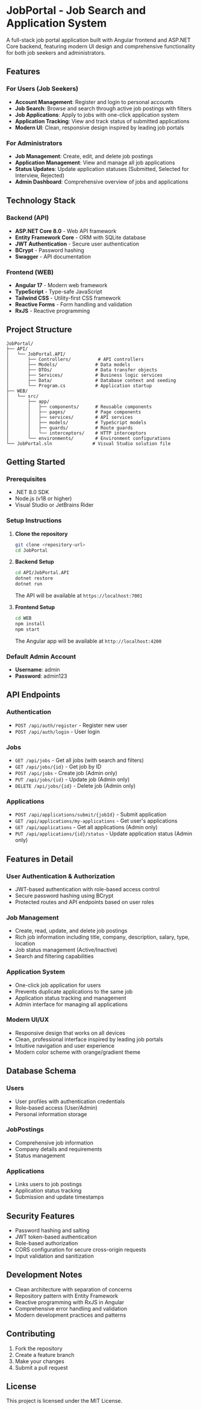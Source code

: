 # JobPortal - Job Search and Application System

A full-stack job portal application built with Angular frontend and ASP.NET Core backend, featuring modern UI design and comprehensive functionality for both job seekers and administrators.

## Features

### For Users (Job Seekers)
- **Account Management**: Register and login to personal accounts
- **Job Search**: Browse and search through active job postings with filters
- **Job Applications**: Apply to jobs with one-click application system
- **Application Tracking**: View and track status of submitted applications
- **Modern UI**: Clean, responsive design inspired by leading job portals

### For Administrators
- **Job Management**: Create, edit, and delete job postings
- **Application Management**: View and manage all job applications
- **Status Updates**: Update application statuses (Submitted, Selected for Interview, Rejected)
- **Admin Dashboard**: Comprehensive overview of jobs and applications

## Technology Stack

### Backend (API)
- **ASP.NET Core 8.0** - Web API framework
- **Entity Framework Core** - ORM with SQLite database
- **JWT Authentication** - Secure user authentication
- **BCrypt** - Password hashing
- **Swagger** - API documentation

### Frontend (WEB)
- **Angular 17** - Modern web framework
- **TypeScript** - Type-safe JavaScript
- **Tailwind CSS** - Utility-first CSS framework
- **Reactive Forms** - Form handling and validation
- **RxJS** - Reactive programming

## Project Structure

```
JobPortal/
├── API/
│   └── JobPortal.API/
│       ├── Controllers/          # API controllers
│       ├── Models/              # Data models
│       ├── DTOs/                # Data transfer objects
│       ├── Services/            # Business logic services
│       ├── Data/                # Database context and seeding
│       └── Program.cs           # Application startup
├── WEB/
│   └── src/
│       ├── app/
│       │   ├── components/      # Reusable components
│       │   ├── pages/           # Page components
│       │   ├── services/        # API services
│       │   ├── models/          # TypeScript models
│       │   ├── guards/          # Route guards
│       │   └── interceptors/    # HTTP interceptors
│       └── environments/        # Environment configurations
└── JobPortal.sln               # Visual Studio solution file
```

## Getting Started

### Prerequisites
- .NET 8.0 SDK
- Node.js (v18 or higher)
- Visual Studio or JetBrains Rider

### Setup Instructions

1. **Clone the repository**
   ```bash
   git clone <repository-url>
   cd JobPortal
   ```

2. **Backend Setup**
   ```bash
   cd API/JobPortal.API
   dotnet restore
   dotnet run
   ```
   The API will be available at `https://localhost:7001`

3. **Frontend Setup**
   ```bash
   cd WEB
   npm install
   npm start
   ```
   The Angular app will be available at `http://localhost:4200`

### Default Admin Account
- **Username**: admin
- **Password**: admin123

## API Endpoints

### Authentication
- `POST /api/auth/register` - Register new user
- `POST /api/auth/login` - User login

### Jobs
- `GET /api/jobs` - Get all jobs (with search and filters)
- `GET /api/jobs/{id}` - Get job by ID
- `POST /api/jobs` - Create job (Admin only)
- `PUT /api/jobs/{id}` - Update job (Admin only)
- `DELETE /api/jobs/{id}` - Delete job (Admin only)

### Applications
- `POST /api/applications/submit/{jobId}` - Submit application
- `GET /api/applications/my-applications` - Get user's applications
- `GET /api/applications` - Get all applications (Admin only)
- `PUT /api/applications/{id}/status` - Update application status (Admin only)

## Features in Detail

### User Authentication & Authorization
- JWT-based authentication with role-based access control
- Secure password hashing using BCrypt
- Protected routes and API endpoints based on user roles

### Job Management
- Create, read, update, and delete job postings
- Rich job information including title, company, description, salary, type, location
- Job status management (Active/Inactive)
- Search and filtering capabilities

### Application System
- One-click job application for users
- Prevents duplicate applications to the same job
- Application status tracking and management
- Admin interface for managing all applications

### Modern UI/UX
- Responsive design that works on all devices
- Clean, professional interface inspired by leading job portals
- Intuitive navigation and user experience
- Modern color scheme with orange/gradient theme

## Database Schema

### Users
- User profiles with authentication credentials
- Role-based access (User/Admin)
- Personal information storage

### JobPostings
- Comprehensive job information
- Company details and requirements
- Status management

### Applications
- Links users to job postings
- Application status tracking
- Submission and update timestamps

## Security Features
- Password hashing and salting
- JWT token-based authentication
- Role-based authorization
- CORS configuration for secure cross-origin requests
- Input validation and sanitization

## Development Notes
- Clean architecture with separation of concerns
- Repository pattern with Entity Framework
- Reactive programming with RxJS in Angular
- Comprehensive error handling and validation
- Modern development practices and patterns

## Contributing
1. Fork the repository
2. Create a feature branch
3. Make your changes
4. Submit a pull request

## License
This project is licensed under the MIT License.